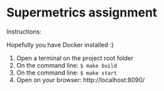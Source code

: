 # Supermetrics assignment

Instructions:

Hopefully you have Docker installed :) 

1. Open a terminal on the project root folder
2. On the command line: `$ make build`
3. On the command line: `$ make start`
4. Open on your browser: http://localhost:8090/

